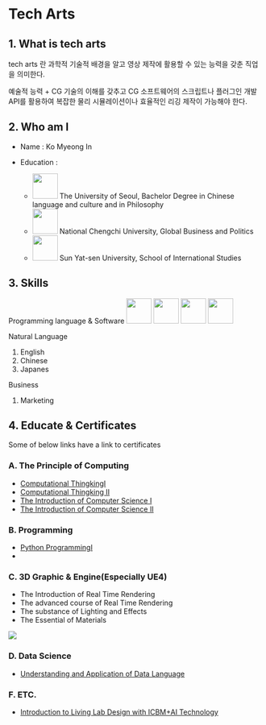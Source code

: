 # Tech Arts

## 1. What is tech arts

tech arts 란 과학적 기술적 배경을 알고 영상 제작에 활용할 수 있는 능력을 갖춘 직업을 의미한다.

예술적 능력 + CG 기술의 이해를 갖추고 CG 소프트웨어의 스크립트나 플러그인 개발 API를 활용하여 복잡한 물리 시뮬레이션이나 효율적인 리깅 제작이 가능해야 한다. 

## 2. Who am I

* Name : Ko Myeong In 

* Education : 
  * <img src = "https://media-exp1.licdn.com/dms/image/C560BAQE-trHdZRUljw/company-logo_200_200/0?e=1592438400&v=beta&t=8a2a0qWETN8KLxXFqsYSXu9Oux9zuw4JEj7KJGuSFU0" width="50px"> The University of Seoul, 
     Bachelor Degree in Chinese language and culture and  in Philosophy
  * <img src = "https://media-exp1.licdn.com/dms/image/C4E0BAQE9jKAkhYv11A/company-logo_200_200/0?e=1592438400&v=beta&t=uM9zW18o7Uz7jPYlS0JfbLczw9Fqz-3Qjl7aILX1OQc" width ="50px"> National Chengchi University, 
    Global Business and Politics
  * <img src = "https://media-exp1.licdn.com/dms/image/C4D0BAQH7CXPb4co58A/company-logo_200_200/0?e=1592438400&v=beta&t=mrnpmDR6Fop0ou7jyTvLQ1E8m2iqw6uGcMRDXezf2o0" width = "50px"> Sun Yat-sen University, 
    School of International Studies
    
## 3. Skills
Programming language & Software
<img src ="https://p7.hiclipart.com/preview/793/545/309/javascript-portable-network-graphics-logo-clip-art-computer-icons-vue-js.jpg" width = "50px"> <img src ="https://user-images.githubusercontent.com/42747200/46140125-da084900-c26d-11e8-8ea7-c45ae6306309.png" width="50px"> <img src = "https://cdn.icon-icons.com/icons2/112/PNG/512/python_18894.png" width ="50px"> <img src ="https://i7.pngguru.com/preview/150/606/545/unreal-engine-4-game-engine-logo-computer-software-game-logo.jpg" width = "50px">

Natural Language
1. English
2. Chinese
3. Japanes 

Business 
1. Marketing 

## 4. Educate & Certificates

Some of below links have a link to certificates 

### A. The Principle of Computing
* [Computational ThingkingⅠ](https://pabi.smartlearn.io/certificates/ee6ed85fadd641848a1d37a965332ec8)
* [Computational Thingking Ⅱ](https://pabi.smartlearn.io/certificates/5c23c5abad0d4fcd9a9c22c809de8ca9)
* [The Introduction of Computer Science Ⅰ](https://pabi.smartlearn.io/certificates/044e8a5e16fd455fb8983c79066c2fb2)
* [The Introduction of Computer Science Ⅱ](https://pabi.smartlearn.io/certificates/3f47ac523c4a4230b6175f4992e0596f)

### B. Programming 

* [Python ProgrammingⅠ](https://pabi.smartlearn.io/certificates/8ecaf7d590ad458b849dc1859af41aed) 
* 

### C. 3D Graphic & Engine(Especially UE4)

* The Introduction of Real Time Rendering
* The advanced course of Real Time Rendering
* The substance of Lighting and Effects
* The Essential of Materials

<img src = "https://postfiles.pstatic.net/MjAyMDAzMTNfMjMy/MDAxNTg0MDc1ODU5MzM2.ko6Z7HcOtcNhyrGwW48JaqUNkZ8o5zFSqW6IJmlIDD8g.rttwV3-8ytdkeKNH3j-hxUR3EdyJv2RgT1iltBwc67wg.PNG.skykmi1403/image.png?type=w773">

### D. Data Science

* [Understanding and Application of Data Language](http://www.kmooc.kr/certificates/cca06dd24d8b4a4f92cb9efcbf85434e)

### F. ETC.

*  [Introduction to Living Lab Design with ICBM+AI Technology](http://www.kmooc.kr/certificates/6f638485adf84ae3b0bb0e898feac069)

